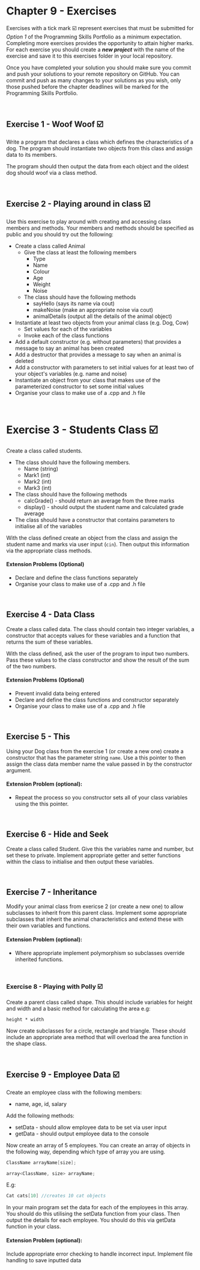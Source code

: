 # Chapter 9 - Exercises

Exercises with a tick mark :ballot_box_with_check: represent exercises that must be submitted for *Option 1* of the Programming Skills Portfolio as a minimum expectation. Completing more exercises provides the opportunity to attain higher marks. For each exercise you should create a _**new project**_ with the name of the exercise and save it to this exercises folder in your local repository.

Once you have completed your solution you should make sure you commit and push your solutions to your remote repository on GitHub. You can commit and push as many changes to your solutions as you wish, only those pushed before the chapter deadlines will be marked for the Programming Skills Portfolio.

&nbsp;
&nbsp;

## Exercise 1 - Woof Woof :ballot_box_with_check:

Write a program that declares a class which defines the characteristics of a dog. The program should instantiate two objects from this class and assign data to its members.

The program should then output the data from each object and the oldest dog should woof via a class method.

&nbsp;
&nbsp;

## Exercise 2 - Playing around in class :ballot_box_with_check:

Use this exercise to play around with creating and accessing class members and methods. Your members and methods should be specified as public and you should try out the following:

* Create a class called Animal
  * Give the class at least the following members
    * Type
    * Name
    * Colour
    * Age
    * Weight
    * Noise
  * The class should have the following methods
    * sayHello (says its name via cout)
    * makeNoise (make an appropriate noise via cout)
    * animalDetails (output all the details of the animal object)
* Instantiate at least two objects from your animal class (e.g. Dog, Cow)
  * Set values for each of the variables
  * Invoke each of the class functions
* Add a default constructor (e.g. without parameters) that provides a message to say an animal has been created
* Add a destructor that provides a message to say when an animal is deleted
* Add a constructor with parameters to set initial values for at least two of your object's variables (e.g. name and noise)
* Instantiate an object from your class that makes use of the parameterized constructor to set some initial values
* Organise your class to make use of a .cpp and .h file

&nbsp;
&nbsp;

# Exercise 3 - Students Class :ballot_box_with_check:

Create a class called students.

* The class should have the following members.
  * Name (string)
  * Mark1 (int)
  * Mark2 (int)
  * Mark3 (int)
* The class should have the following methods
  * calcGrade() - should return an average from the three marks
  * display() - should output the student name and calculated grade average
* The class should have a constructor that contains parameters to initialise all of the variables

With the class defined create an object from the class and assign the student name and marks via user input (```cin```). Then output this information via the appropriate class methods.

#### Extension Problems (Optional)

* Declare and define the class functions separately
* Organise your class to make use of a .cpp and .h file

&nbsp;
&nbsp;

## Exercise 4 - Data Class

Create a class called data. The class should contain two integer variables, a constructor that accepts values for these variables and a function that returns the sum of these variables.

With the class defined, ask the user of the program to input two numbers. Pass these values to the class constructor and show the result of the sum of the two numbers.

#### Extension Problems (Optional)

* Prevent invalid data being entered
* Declare and define the class functions and constructor separately
* Organise your class to make use of a .cpp and .h file

&nbsp;
&nbsp;

## Exercise 5 - This

Using your Dog class from the exercise 1 (or create a new one) create a constructor that has the parameter string ```name```. Use a this pointer to then assign the class data member name the value passed in by the constructor argument.

#### Extension Problem (optional):

* Repeat the process so you constructor sets all of your class variables using the this pointer.

&nbsp;
&nbsp;

## Exercise 6 - Hide and Seek

Create a class called Student. Give this the variables name and number, but set these to private. Implement appropriate getter and setter functions within the class to initialise and then output these variables.

&nbsp;
&nbsp;

## Exercise 7 - Inheritance

Modify your animal class from exericse 2 (or create a new one) to allow subclasses to inherit from this parent class. Implement some appropriate subclasses that inherit the animal characteristics and extend these with their own variables and functions.

#### Extension Problem (optional):

* Where appropriate implement polymorphism so subclasses override inherited functions.

&nbsp;
&nbsp;

### Exercise 8 - Playing with Polly :ballot_box_with_check:

Create a parent class called shape. This should include variables for height and width and a basic method for calculating the area e.g:

```
height * width
```

Now create subclasses for a circle, rectangle and triangle. These should include an appropriate area method that will overload the area function in the shape class.

&nbsp;
&nbsp;

## Exercise 9 - Employee Data :ballot_box_with_check:

Create an employee class with the following members:

* name, age, id, salary

Add the following methods:

* setData - should allow employee data to be set via user input
* getData - should output employee data to the console

Now create an array of 5 employees. You can create an array of objects in the following way, depending which type of array you are using.

```C++
ClassName arrayName[size];  
```

```C++
array<ClassName, size> arrayName;
```

E.g:

```C++
Cat cats[10] //creates 10 cat objects
```

In your main program set the data for each of the employees in this array. You should do this utilising the setData function from your class. Then output the details for each employee. You should do this via getData function in your class.

#### Extension Problem (optional):

Include appropriate error checking to handle incorrect input.
Implement file handling to save inputted data

